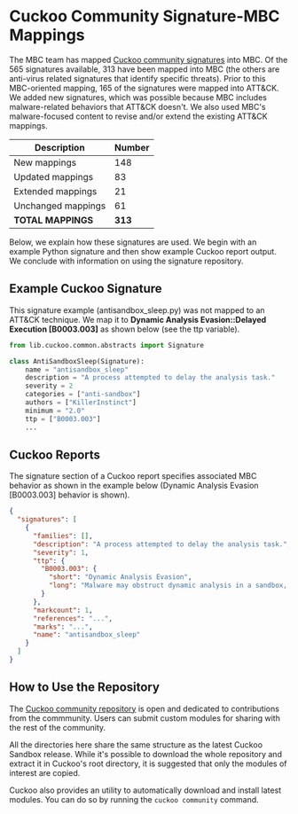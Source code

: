# <a name="mbc"></a>Cuckoo Community Signature-MBC Mappings #

The MBC team has mapped [Cuckoo community signatures](https://github.com/cuckoosandbox/community) into MBC. Of the 565 signatures available, 313 have been mapped into MBC (the others are anti-virus related signatures that identify specific threats). Prior to this MBC-oriented mapping, 165 of the signatures were mapped into ATT&CK. We added new signatures, which was possible because MBC includes malware-related behaviors that ATT&CK doesn't. We also used MBC's malware-focused content to revise and/or extend the existing ATT&CK mappings.

|Description|Number|
|-----------|------|
|New mappings|148|
|Updated mappings|83|
|Extended mappings|21|
|Unchanged mappings|61|
|**TOTAL MAPPINGS**|**313**|

Below, we explain how these signatures are used. We begin with an example Python signature and then show example Cuckoo report output. We conclude with information on using the signature repository.

Example Cuckoo Signature
------------------------

This signature example (antisandbox_sleep.py) was not mapped to an ATT&CK technique. We map it to **Dynamic Analysis Evasion::Delayed Execution [B0003.003]** as shown below (see the ttp variable).

```python
from lib.cuckoo.common.abstracts import Signature

class AntiSandboxSleep(Signature):
    name = "antisandbox_sleep"
    description = "A process attempted to delay the analysis task."
    severity = 2
    categories = ["anti-sandbox"]
    authors = ["KillerInstinct"]
    minimum = "2.0"
    ttp = ["B0003.003"]
    ...
```

Cuckoo Reports
--------------

The signature section of a Cuckoo report specifies associated MBC behavior as shown in the example below (Dynamic Analysis Evasion [B0003.003] behavior is shown).

```json
{
  "signatures": [
    {
      "families": [],
      "description": "A process attempted to delay the analysis task.",
      "severity": 1,
      "ttp": {
        "B0003.003": {
          "short": "Dynamic Analysis Evasion",
          "long": "Malware may obstruct dynamic analysis in a sandbox, emulator, or virtual <snip>"
        }
      },
      "markcount": 1,
      "references": "...",
      "marks": "...",
      "name": "antisandbox_sleep"
    }
  ]
}
```

How to Use the Repository
-------------------------

The [Cuckoo community repository](https://github.com/cuckoosandbox/community) is open and dedicated to contributions from the commmunity.
Users can submit custom modules for sharing with the rest of the community.

All the directories here share the same structure as the
latest Cuckoo Sandbox release. While it's possible to download the whole
repository and extract it in Cuckoo's root directory, it is suggested that only the modules of interest are copied.

Cuckoo also provides an utility to automatically download and install
latest modules. You can do so by running the `cuckoo community` command.
